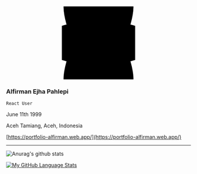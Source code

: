 <p align="center">
  <svg width="200" height="200">
  <g>
    <ellipse cx="100" cy="100" rx="160" ry="60" />
    <ellipse cx="100" cy="100" rx="160" ry="60" transform="rotate(60, 100, 100)" />
    <ellipse cx="100" cy="100" rx="160" ry="60" transform="rotate(120, 100, 100)" />
    <circle cx="100" cy="100" r="30" />
  </g>
</svg>
</p>


### Alfirman Ejha Pahlepi
`React User`

June 11th 1999

Aceh Tamiang, Aceh, Indonesia

[https://portfolio-alfirman.web.app/](https://portfolio-alfirman.web.app/)

--------------------

![Anurag's github stats](https://github-readme-stats.vercel.app/api?username=ezza022&count_private=true)

[![My GitHub Language Stats](https://github-readme-stats.vercel.app/api/top-langs/?username=ezza022&langs_count=8&layout=compact)]()
